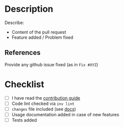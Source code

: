 # Description

Describe:

* Content of the pull request
* Feature added / Problem fixed

## References

Provide any github issue fixed (as in ``Fix #XYZ``)

# Checklist

* [ ] I have read the [contribution guide](https://django-app-enabler.readthedocs.io/en/latest/contributing.html)
* [ ] Code lint checked via `inv lint`
* [ ] ``changes`` file included (see [docs](https://django-app-enabler.readthedocs.io/en/latest/contributing.html#pull-request-guidelines))
* [ ] Usage documentation added in case of new features
* [ ] Tests added
